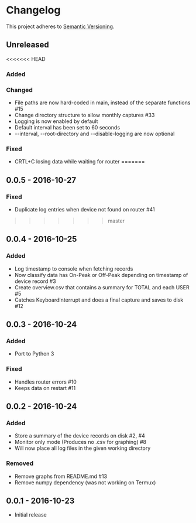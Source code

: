# Changelog

This project adheres to [Semantic Versioning](http://semver.org/).

## Unreleased

<<<<<<< HEAD
### Added

### Changed
- File paths are now hard-coded in main, instead of the separate functions #15
- Change directory structure to allow monthly captures #33
- Logging is now enabled by default
- Default interval has been set to 60 seconds
- --interval, --root-directory and --disable-logging are now optional

### Fixed
- CRTL+C losing data while waiting for router
=======
## 0.0.5 - 2016-10-27
### Fixed
- Duplicate log entries when device not found on router #41
>>>>>>> master

## 0.0.4 - 2016-10-25
### Added
- Log timestamp to console when fetching records
- Now classify data has On-Peak or Off-Peak depending on timestamp of device record #3
- Create overview.csv that contains a summary for TOTAL and each USER #5
- Catches KeyboardInterrupt and does a final capture and saves to disk #12

## 0.0.3 - 2016-10-24
### Added
- Port to Python 3

### Fixed
- Handles router errors #10
- Keeps data on restart #11

## 0.0.2 - 2016-10-24
### Added
- Store a summary of the device records on disk #2, #4
- Monitor only mode (Produces no .csv for graphing) #8
- Will now place all log files in the given working directory

### Removed
- Remove graphs from README.md #13
- Remove numpy dependency (was not working on Termux)

## 0.0.1 - 2016-10-23
- Initial release
